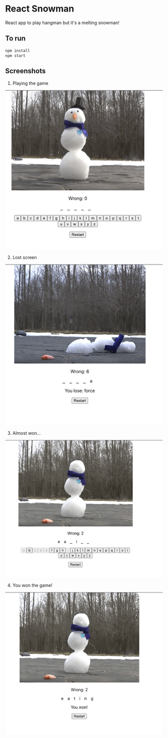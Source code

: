 # React Snowman

React app to play hangman but it's a melting snowman!

## To run

    npm install
    npm start

## Screenshots

1. Playing the game

![Playing snowman](images/screenshot1.png)

2. Lost screen

![Lost the game](images/screenshot2.png)

3. Almost won...

![Almost there...](images/screenshot3.png)

4. You won the game!

![You won the game!](images/screenshot4.png)
